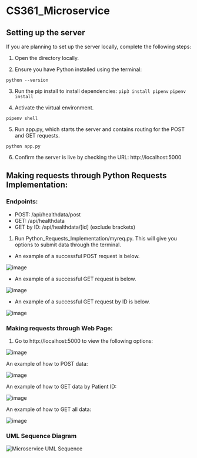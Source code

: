 # CS361_Microservice
 
## Setting up the server

If you are planning to set up the server locally, complete the following steps:

1) Open the directory locally. 

2) Ensure you have Python installed using the terminal: 

`python --version`

3) Run the pip install to install dependencies: 
`pip3 install pipenv`
`pipenv install`

4) Activate the virtual environment.

`pipenv shell`

5) Run app.py, which starts the server and contains routing for the POST and GET requests.  

`python app.py`

6) Confirm the server is live by checking the URL: http://localhost:5000

## Making requests through Python Requests Implementation: 

### Endpoints:
- POST: /api/healthdata/post
- GET: /api/healthdata
- GET by ID: /api/healthdata/[id] (exclude brackets) 
 
1) Run Python_Requests_Implementation/myreq.py. This will give you options to submit data through the terminal.
- An example of a successful POST request is below.

![image](https://github.com/avni-g/CS361_Microservice/assets/61604206/722b09be-84d9-4c2d-b1a1-fb3a65d0deaf)

- An example of a successful GET request is below. 

![image](https://github.com/avni-g/CS361_Microservice/assets/61604206/9131b5ac-f262-45d8-996f-d1465e7c7149)

- An example of a successful GET request by ID is below.

![image](https://github.com/avni-g/CS361_Microservice/assets/61604206/5a99fdcd-9ab1-4538-a92f-9a6b28b73036)


### Making requests through Web Page: 

1) Go to http://localhost:5000 to view the following options:

![image](https://github.com/avni-g/CS361_Microservice/assets/61604206/d6054bc4-675c-4f55-8621-313f02d0a46f)

An example of how to POST data:

![image](https://github.com/avni-g/CS361_Microservice/assets/61604206/bc5f5ac1-d4f3-4c26-aff1-2c0db7094091)

An example of how to GET data by Patient ID:

![image](https://github.com/avni-g/CS361_Microservice/assets/61604206/3fb6bfc7-6197-44d9-a219-71fc90364d8c)

An example of how to GET all data:

![image](https://github.com/avni-g/CS361_Microservice/assets/61604206/2aa18a45-e5b1-437a-b8ac-ca3bd017ebb8)



### UML Sequence Diagram

![Microservice UML Sequence](https://github.com/avni-g/CS361_Microservice/assets/61604206/3f67624a-40ab-460f-85ff-85ecf2b0a663)


